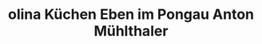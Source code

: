 ---
title: "olina Küchen Eben im Pongau Anton Mühlthaler"
url: /eben-im-pongau/olina-kuechen-eben-im-pongau-anton-muehlthaler/
shop: Küchen
---